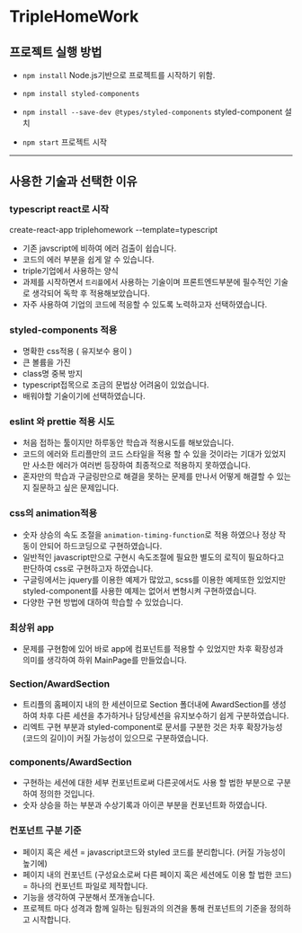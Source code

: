 # TripleHomeWork
## 프로젝트 실행 방법
- `npm install`
Node.js기반으로 프로젝트를 시작하기 위함.

- `npm install styled-components `
- `npm install --save-dev @types/styled-components`
styled-component 설치

- `npm start`
프로젝트 시작



------

## 사용한 기술과 선택한 이유


### typescript react로 시작
create-react-app triplehomework --template=typescript
- 기존 javscript에 비하여 에러 검출이 쉽습니다.
- 코드의 에러 부분을 쉽게 알 수 있습니다.
- triple기업에서 사용하는 양식
- 과제를 시작하면서 `트리플`에서 사용하는 기술이며 프론트엔드부분에 필수적인 기술로 생각되어 독학 후
적용해보았습니다.
- 자주 사용하여 기업의 코드에 적응할 수 있도록 노력하고자 선택하였습니다.

### styled-components 적용
- 명확한 css적용 ( 유지보수 용이 )
- 큰 볼륨을 가진 
- class명 중복 방지
- typescript접목으로 조금의 문법상 어려움이 있었습니다.
- 배워야할 기술이기에 선택하였습니다.

### eslint 와 prettie 적용 시도
- 처음 접하는 툴이지만 하루동안 학습과 적용시도를 해보았습니다.
- 코드의 에러와 트리플만의 코드 스타일을 적용 할 수 있을 것이라는 기대가 있었지만
사소한 에러가 여러번 등장하여 최종적으로 적용하지 못하였습니다.
- 혼자만의 학습과 구글링만으로 해결을 못하는 문제를 만나서 어떻게 해결할 수 있는지
질문하고 싶은 문제입니다.

### css의 animation적용
- 숫자 상승의 속도 조절을 `animation-timing-function`로 적용 하였으나 정상 작동이 안되어 하드코딩으로 구현하였습니다.
- 일반적인 javascript만으로 구현시 속도조절에 필요한 별도의 로직이 필요하다고 판단하여 css로 구현하고자 하였습니다.
- 구글링에서는 jquery를 이용한 예제가 많았고, scss를 이용한 예제또한 있었지만 
styled-component를 사용한 예제는 없어서 변형시켜 구현하였습니다.
- 다양한 구현 방법에 대하여 학습할 수 있었습니다.

### 최상위 app 
- 문제를 구현함에 있어 바로 app에 컴포넌트를 적용할 수 있었지만 차후 확장성과 의미를 생각하여
하위 MainPage를 만들었습니다.

### Section/AwardSection
- 트리플의 홈페이지 내의 한 세션이므로 Section 폴더내에 AwardSection를 생성하여
차후 다른 세션을 추가하거나 담당세션을 유지보수하기 쉽게 구분하였습니다.
- 리엑트 구현 부분과 styled-component로 문서를 구분한 것은 차후 확장가능성(코드의 길이)이 커질 가능성이 있으므로 구분하였습니다.

###  components/AwardSection
- 구현하는 세션에 대한 세부 컨포넌트로써 다른곳에서도 사용 할 법한 부분으로 구분하여 정의한 것입니다.
- 숫자 상승을 하는 부분과 수상기록과 아이콘 부분을 컨포넌트화 하였습니다.

### 컨포넌트 구분 기준
- 페이지 혹은 세션 = javascript코드와 styled 코드를 분리합니다. (커질 가능성이 높기에)
- 페이지 내의 컨포넌트 (구성요소로써 다른 페이지 혹은 세션에도 이용 할 법한 코드) = 하나의 컨포넌트 파일로 제작합니다.
- 기능을 생각하여 구분해서 쪼개놓습니다. 
- 프로젝트 마다 성격과 함께 일하는 팀원과의 의견을 통해 컨포넌트의 기준을 정의하고 시작합니다.
